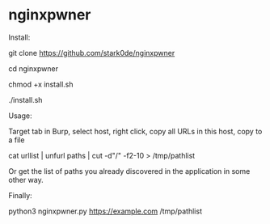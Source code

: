 # nginxpwner

Install:

git clone https://github.com/stark0de/nginxpwner

cd nginxpwner

chmod +x install.sh

./install.sh


Usage:

Target tab in Burp, select host, right click, copy all URLs in this host, copy to a file

cat urllist | unfurl paths | cut -d"/" -f2-10 > /tmp/pathlist

Or get the list of paths you already discovered in the application in some other way.

Finally:

python3 nginxpwner.py https://example.com /tmp/pathlist
